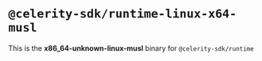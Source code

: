 # `@celerity-sdk/runtime-linux-x64-musl`

This is the **x86_64-unknown-linux-musl** binary for `@celerity-sdk/runtime`
